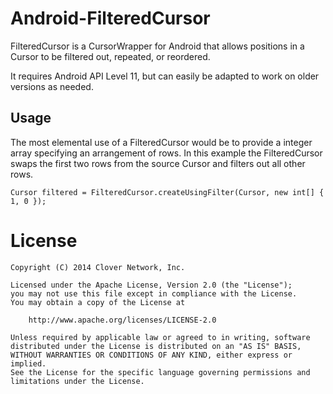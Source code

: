 Android-FilteredCursor
======================

FilteredCursor is a CursorWrapper for Android that allows positions in a Cursor to be filtered out, repeated, or
reordered.

It requires Android API Level 11, but can easily be adapted to work on older versions as needed.

Usage
-----

The most elemental use of a FilteredCursor would be to provide a integer array specifying an arrangement of rows.
In this example the FilteredCursor swaps the first two rows from the source Cursor and filters out all other rows.

    Cursor filtered = FilteredCursor.createUsingFilter(Cursor, new int[] { 1, 0 });

License
=======

    Copyright (C) 2014 Clover Network, Inc.
 
    Licensed under the Apache License, Version 2.0 (the "License");
    you may not use this file except in compliance with the License.
    You may obtain a copy of the License at
 
        http://www.apache.org/licenses/LICENSE-2.0
 
    Unless required by applicable law or agreed to in writing, software
    distributed under the License is distributed on an "AS IS" BASIS,
    WITHOUT WARRANTIES OR CONDITIONS OF ANY KIND, either express or implied.
    See the License for the specific language governing permissions and
    limitations under the License.
